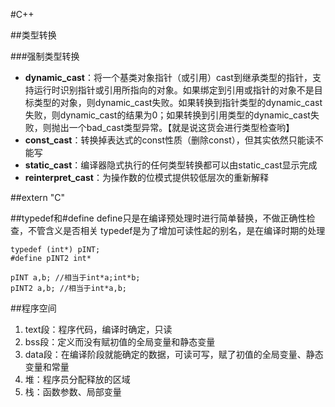 #C++

##类型转换

###强制类型转换

- **dynamic_cast**：将一个基类对象指针（或引用）cast到继承类型的指针，支持运行时识别指针或引用所指向的对象。如果绑定到引用或指针的对象不是目标类型的对象，则dynamic_cast失败。如果转换到指针类型的dynamic_cast失败，则dynamic_cast的结果为0；如果转换到引用类型的dynamic_cast失败，则抛出一个bad_cast类型异常。【就是说这货会进行类型检查哟】
- **const_cast**：转换掉表达式的const性质（删除const），但其实依然只能读不能写
- **static_cast**：编译器隐式执行的任何类型转换都可以由static_cast显示完成
- **reinterpret_cast**：为操作数的位模式提供较低层次的重新解释

##extern "C"

##typedef和#define
define只是在编译预处理时进行简单替换，不做正确性检查，不管含义是否相关
typedef是为了增加可读性起的别名，是在编译时期的处理

```
typedef (int*) pINT;
#define pINT2 int*

pINT a,b; //相当于int*a;int*b;
pINT2 a,b; //相当于int*a,b;

```

##程序空间

1. text段：程序代码，编译时确定，只读
2. bss段：定义而没有赋初值的全局变量和静态变量
3. data段：在编译阶段就能确定的数据，可读可写，赋了初值的全局变量、静态变量和常量
4. 堆：程序员分配释放的区域
5. 栈：函数参数、局部变量

